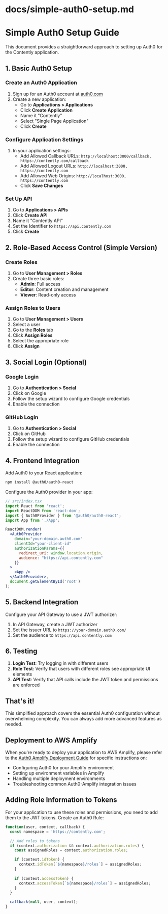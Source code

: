# docs/simple-auth0-setup.md

# Simple Auth0 Setup Guide

This document provides a straightforward approach to setting up Auth0 for the Contently application.

## 1. Basic Auth0 Setup

### Create an Auth0 Application

1. Sign up for an Auth0 account at [auth0.com](https://auth0.com/)
2. Create a new application:
   - Go to **Applications > Applications**
   - Click **Create Application**
   - Name it "Contently"
   - Select "Single Page Application"
   - Click **Create**

### Configure Application Settings

1. In your application settings:
   - Add Allowed Callback URLs: `http://localhost:3000/callback, https://contently.com/callback`
   - Add Allowed Logout URLs: `http://localhost:3000, https://contently.com`
   - Add Allowed Web Origins: `http://localhost:3000, https://contently.com`
   - Click **Save Changes**

### Set Up API

1. Go to **Applications > APIs**
2. Click **Create API**
3. Name it "Contently API"
4. Set the Identifier to `https://api.contently.com`
5. Click **Create**

## 2. Role-Based Access Control (Simple Version)

### Create Roles

1. Go to **User Management > Roles**
2. Create three basic roles:
   - **Admin**: Full access
   - **Editor**: Content creation and management
   - **Viewer**: Read-only access

### Assign Roles to Users

1. Go to **User Management > Users**
2. Select a user
3. Go to the **Roles** tab
4. Click **Assign Roles**
5. Select the appropriate role
6. Click **Assign**

## 3. Social Login (Optional)

### Google Login

1. Go to **Authentication > Social**
2. Click on Google
3. Follow the setup wizard to configure Google credentials
4. Enable the connection

### GitHub Login

1. Go to **Authentication > Social**
2. Click on GitHub
3. Follow the setup wizard to configure GitHub credentials
4. Enable the connection

## 4. Frontend Integration

Add Auth0 to your React application:

```bash
npm install @auth0/auth0-react
```

Configure the Auth0 provider in your app:

```jsx
// src/index.tsx
import React from 'react';
import ReactDOM from 'react-dom';
import { Auth0Provider } from '@auth0/auth0-react';
import App from './App';

ReactDOM.render(
  <Auth0Provider
    domain="your-domain.auth0.com"
    clientId="your-client-id"
    authorizationParams={{
      redirect_uri: window.location.origin,
      audience: "https://api.contently.com"
    }}
  >
    <App />
  </Auth0Provider>,
  document.getElementById('root')
);
```

## 5. Backend Integration

Configure your API Gateway to use a JWT authorizer:

1. In API Gateway, create a JWT authorizer
2. Set the issuer URL to `https://your-domain.auth0.com/`
3. Set the audience to `https://api.contently.com`

## 6. Testing

1. **Login Test**: Try logging in with different users
2. **Role Test**: Verify that users with different roles see appropriate UI elements
3. **API Test**: Verify that API calls include the JWT token and permissions are enforced

## That's it!

This simplified approach covers the essential Auth0 configuration without overwhelming complexity. You can always add more advanced features as needed. 

## Deployment to AWS Amplify

When you're ready to deploy your application to AWS Amplify, please refer to the [Auth0 Amplify Deployment Guide](./auth0-amplify-deployment.md) for specific instructions on:

- Configuring Auth0 for your Amplify environment
- Setting up environment variables in Amplify
- Handling multiple deployment environments
- Troubleshooting common Auth0-Amplify integration issues 

## Adding Role Information to Tokens

For your application to use these roles and permissions, you need to add them to the JWT tokens. Create an Auth0 Rule:

```javascript
function(user, context, callback) {
  const namespace = 'https://contently.com';

  // Add roles to tokens
  if (context.authorization && context.authorization.roles) {
    const assignedRoles = context.authorization.roles;

    if (context.idToken) {
      context.idToken[`${namespace}/roles`] = assignedRoles;
    }
    
    if (context.accessToken) {
      context.accessToken[`${namespace}/roles`] = assignedRoles;
    }
  }

  callback(null, user, context);
} 